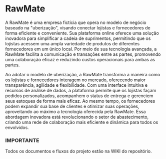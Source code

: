 # RawMate

A RawMate é uma empresa fictícia que opera no modelo de negócio baseado na "uberização", visando conectar lojistas e fornecedores de forma eficiente e conveniente. Sua plataforma online oferece uma solução inovadora para simplificar a cadeia de suprimentos, permitindo que os lojistas acessem uma ampla variedade de produtos de diferentes fornecedores em um único local. Por meio de sua tecnologia avançada, a RawMate facilita a comunicação e transações entre as partes, promovendo uma colaboração eficaz e reduzindo custos operacionais para ambas as partes.

Ao adotar o modelo de uberização, a RawMate transforma a maneira como os lojistas e fornecedores interagem no mercado, oferecendo maior transparência, agilidade e flexibilidade. Com uma interface intuitiva e recursos de análise de dados, a plataforma permite que os lojistas façam pedidos personalizados, acompanhem o status de entrega e gerenciem seus estoques de forma mais eficaz. Ao mesmo tempo, os fornecedores podem expandir sua base de clientes e otimizar suas operações, aproveitando ao máximo a tecnologia oferecida pela RawMate. Essa abordagem inovadora está revolucionando o setor de abastecimento, criando uma rede de colaboração mais eficiente e dinâmica para todos os envolvidos.


<H3>IMPORTANTE</H3>
Todos os documentos e fluxos do projeto estão na WIKI do repositório.
